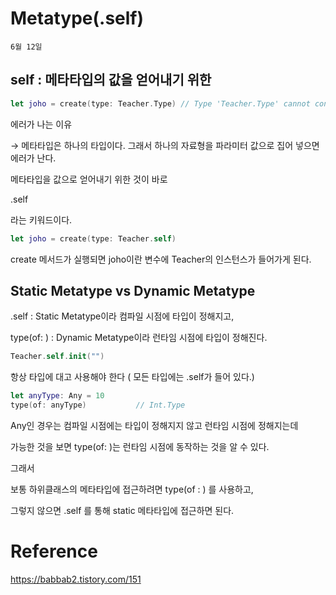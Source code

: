 # Metatype(.self)

`6월 12일`

## self : 메타타입의 값을 얻어내기 위한

```swift
let joho = create(type: Teacher.Type) // Type 'Teacher.Type' cannot conform to 'Human'
```

에러가 나는 이유

→ 메타타입은 하나의 타입이다. 그래서 하나의 자료형을 파라미터 값으로 집어 넣으면 에러가 난다.

메타타입을 값으로 얻어내기 위한 것이 바로

.self

라는 키워드이다.

```swift
let joho = create(type: Teacher.self)
```

create 메서드가 실행되면 joho이란 변수에 Teacher의 인스턴스가 들어가게 된다.

## Static Metatype vs Dynamic Metatype

.self : Static Metatype이라 컴파일 시점에 타입이 정해지고,

type(of: ) : Dynamic Metatype이라 런타임 시점에 타입이 정해진다.

```swift
Teacher.self.init("")
```

항상 타입에 대고 사용해야 한다 ( 모든 타입에는 .self가 들어 있다.)

```swift
let anyType: Any = 10
type(of: anyType)           // Int.Type
```

Any인 경우는 컴파일 시점에는 타입이 정해지지 않고 런타임 시점에 정해지는데

가능한 것을 보면 type(of: )는 런타임 시점에 동작하는 것을 알 수 있다.

그래서

보통 하위클래스의 메타타입에 접근하려면 type(of : ) 를 사용하고,

그렇지 않으면 .self 를 통해 static 메타타입에 접근하면 된다.

# Reference

https://babbab2.tistory.com/151
